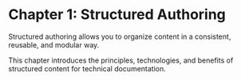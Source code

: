 # Chapter 1: Structured Authoring

Structured authoring allows you to organize content in a consistent, reusable, and modular way.

This chapter introduces the principles, technologies, and benefits of structured content for technical documentation.
